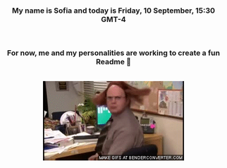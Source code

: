 


<div align="center">
<h3 >My name is Sofia and today is Friday, 10 September, 15:30 GMT-4</h3><br>
<h3 >For now, me and my personalities are working to create a fun Readme 👋
</h3><br>
<img src='img/dwight.gif' alt='working...'/>
</div>
